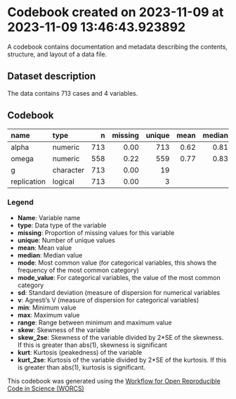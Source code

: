 Codebook created on 2023-11-09 at 2023-11-09 13:46:43.923892
================

A codebook contains documentation and metadata describing the contents,
structure, and layout of a data file.

## Dataset description

The data contains 713 cases and 4 variables.

## Codebook

| name        | type      |   n | missing | unique | mean | median |   mode | mode_value |   sd |    v |  min |  max | range |  skew | skew_2se |  kurt | kurt_2se |
|:------------|:----------|----:|--------:|-------:|-----:|-------:|-------:|:-----------|-----:|-----:|-----:|-----:|------:|------:|---------:|------:|---------:|
| alpha       | numeric   | 713 |    0.00 |    713 | 0.62 |   0.81 |   0.81 |            | 0.55 |      | -2.9 | 0.97 |  3.87 | -3.18 |   -17.35 | 10.24 |    28.01 |
| omega       | numeric   | 558 |    0.22 |    559 | 0.77 |   0.83 |   0.83 |            | 0.16 |      |  0.0 | 0.97 |  0.97 | -2.05 |    -9.91 |  5.79 |    14.01 |
| g           | character | 713 |    0.00 |     19 |      |        |  74.00 | 6          |      | 0.92 |      |      |       |       |          |       |          |
| replication | logical   | 713 |    0.00 |      3 |      |        | 532.00 | FALSE      |      | 0.38 |      |      |       |       |          |       |          |

### Legend

- **Name**: Variable name
- **type**: Data type of the variable
- **missing**: Proportion of missing values for this variable
- **unique**: Number of unique values
- **mean**: Mean value
- **median**: Median value
- **mode**: Most common value (for categorical variables, this shows the
  frequency of the most common category)
- **mode_value**: For categorical variables, the value of the most
  common category
- **sd**: Standard deviation (measure of dispersion for numerical
  variables
- **v**: Agresti’s V (measure of dispersion for categorical variables)
- **min**: Minimum value
- **max**: Maximum value
- **range**: Range between minimum and maximum value
- **skew**: Skewness of the variable
- **skew_2se**: Skewness of the variable divided by 2\*SE of the
  skewness. If this is greater than abs(1), skewness is significant
- **kurt**: Kurtosis (peakedness) of the variable
- **kurt_2se**: Kurtosis of the variable divided by 2\*SE of the
  kurtosis. If this is greater than abs(1), kurtosis is significant.

This codebook was generated using the [Workflow for Open Reproducible
Code in Science (WORCS)](https://osf.io/zcvbs/)
